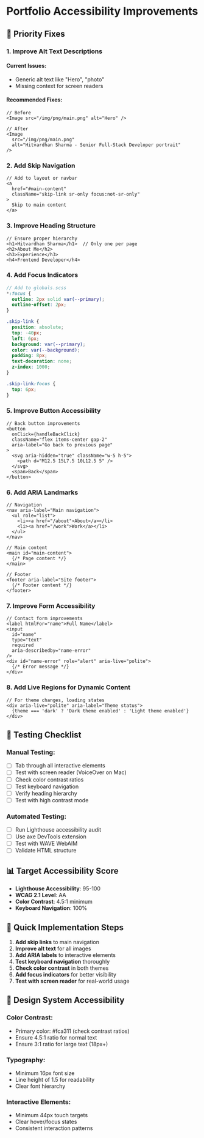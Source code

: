 # Portfolio Accessibility Improvements

## 🎯 **Priority Fixes**

### **1. Improve Alt Text Descriptions**

#### **Current Issues:**
- Generic alt text like "Hero", "photo"
- Missing context for screen readers

#### **Recommended Fixes:**
```tsx
// Before
<Image src="/img/png/main.png" alt="Hero" />

// After
<Image 
  src="/img/png/main.png" 
  alt="Hitvardhan Sharma - Senior Full-Stack Developer portrait" 
/>
```

### **2. Add Skip Navigation**
```tsx
// Add to layout or navbar
<a 
  href="#main-content" 
  className="skip-link sr-only focus:not-sr-only"
>
  Skip to main content
</a>
```

### **3. Improve Heading Structure**
```tsx
// Ensure proper hierarchy
<h1>Hitvardhan Sharma</h1>  // Only one per page
<h2>About Me</h2>
<h3>Experience</h3>
<h4>Frontend Developer</h4>
```

### **4. Add Focus Indicators**
```scss
// Add to globals.scss
*:focus {
  outline: 2px solid var(--primary);
  outline-offset: 2px;
}

.skip-link {
  position: absolute;
  top: -40px;
  left: 6px;
  background: var(--primary);
  color: var(--background);
  padding: 8px;
  text-decoration: none;
  z-index: 1000;
}

.skip-link:focus {
  top: 6px;
}
```

### **5. Improve Button Accessibility**
```tsx
// Back button improvements
<button
  onClick={handleBackClick}
  className="flex items-center gap-2"
  aria-label="Go back to previous page"
>
  <svg aria-hidden="true" className="w-5 h-5">
    <path d="M12.5 15L7.5 10L12.5 5" />
  </svg>
  <span>Back</span>
</button>
```

### **6. Add ARIA Landmarks**
```tsx
// Navigation
<nav aria-label="Main navigation">
  <ul role="list">
    <li><a href="/about">About</a></li>
    <li><a href="/work">Work</a></li>
  </ul>
</nav>

// Main content
<main id="main-content">
  {/* Page content */}
</main>

// Footer
<footer aria-label="Site footer">
  {/* Footer content */}
</footer>
```

### **7. Improve Form Accessibility**
```tsx
// Contact form improvements
<label htmlFor="name">Full Name</label>
<input 
  id="name" 
  type="text" 
  required 
  aria-describedby="name-error"
/>
<div id="name-error" role="alert" aria-live="polite">
  {/* Error message */}
</div>
```

### **8. Add Live Regions for Dynamic Content**
```tsx
// For theme changes, loading states
<div aria-live="polite" aria-label="Theme status">
  {theme === 'dark' ? 'Dark theme enabled' : 'Light theme enabled'}
</div>
```

## 🧪 **Testing Checklist**

### **Manual Testing:**
- [ ] Tab through all interactive elements
- [ ] Test with screen reader (VoiceOver on Mac)
- [ ] Check color contrast ratios
- [ ] Test keyboard navigation
- [ ] Verify heading hierarchy
- [ ] Test with high contrast mode

### **Automated Testing:**
- [ ] Run Lighthouse accessibility audit
- [ ] Use axe DevTools extension
- [ ] Test with WAVE WebAIM
- [ ] Validate HTML structure

## 📊 **Target Accessibility Score**

- **Lighthouse Accessibility**: 95-100
- **WCAG 2.1 Level**: AA
- **Color Contrast**: 4.5:1 minimum
- **Keyboard Navigation**: 100%

## 🚀 **Quick Implementation Steps**

1. **Add skip links** to main navigation
2. **Improve alt text** for all images
3. **Add ARIA labels** to interactive elements
4. **Test keyboard navigation** thoroughly
5. **Check color contrast** in both themes
6. **Add focus indicators** for better visibility
7. **Test with screen reader** for real-world usage

## 🎨 **Design System Accessibility**

### **Color Contrast:**
- Primary color: #fca311 (check contrast ratios)
- Ensure 4.5:1 ratio for normal text
- Ensure 3:1 ratio for large text (18px+)

### **Typography:**
- Minimum 16px font size
- Line height of 1.5 for readability
- Clear font hierarchy

### **Interactive Elements:**
- Minimum 44px touch targets
- Clear hover/focus states
- Consistent interaction patterns
